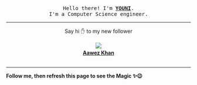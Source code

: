 <p align='center'>
    <samp>Hello there! I'm <b><a href='https://github.com/abdelyouni'>YOUNI</a></b>.<br>
        I'm a Computer Science engineer.
    </samp>
</p>
<hr>
<p align='center'>
    <span>Say hi ✋ to my new follower </span></br></br>
    <img src='https://itspot.ma/github/aawezk786_avatar.png'><b></br>
    <a href='https://github.com/aawezk786'>Aawez Khan</a></b></br></br>
</p>
<hr>
<b>Follow me, then refresh this page to see the Magic ✨😉</b>